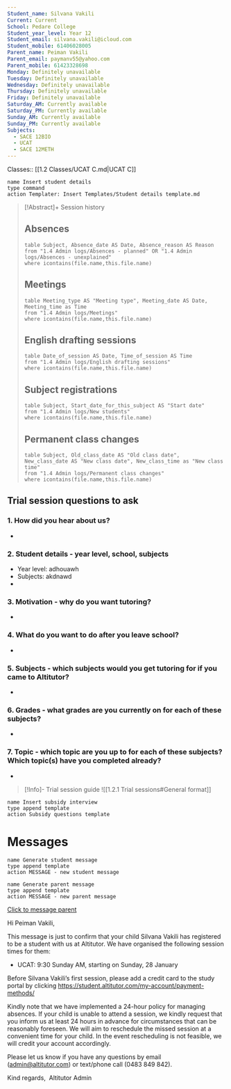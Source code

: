 ```yaml
---
Student_name: Silvana Vakili
Current: Current
School: Pedare College
Student_year_level: Year 12
Student_email: silvana.vakili@icloud.com
Student_mobile: 61406028005
Parent_name: Peiman Vakili
Parent_email: paymanv55@yahoo.com
Parent_mobile: 61423328698
Monday: Definitely unavailable
Tuesday: Definitely unavailable
Wednesday: Definitely unavailable
Thursday: Definitely unavailable
Friday: Definitely unavailable
Saturday_AM: Currently available
Saturday_PM: Currently available
Sunday_AM: Currently available
Sunday_PM: Currently available
Subjects:
  - SACE 12BIO
  - UCAT
  - SACE 12METH
---
```

Classes:: [[1.2 Classes/UCAT C.md|UCAT C]]
```button
name Insert student details
type command
action Templater: Insert Templates/Student details template.md
```

> [!Abstract]+ Session history
> ## Absences
> ```dataview
> table Subject, Absence_date AS Date, Absence_reason AS Reason
> from "1.4 Admin logs/Absences - planned" OR "1.4 Admin logs/Absences - unexplained"
> where icontains(file.name,this.file.name)
> ```
> 
> ## Meetings
> ```dataview
> table Meeting_type AS "Meeting type", Meeting_date AS Date, Meeting_time as Time
> from "1.4 Admin logs/Meetings" 
> where icontains(file.name,this.file.name)
> ```
> 
> ## English drafting sessions
> ```dataview
> table Date_of_session AS Date, Time_of_session AS Time
> from "1.4 Admin logs/English drafting sessions"
> where icontains(file.name,this.file.name)
> ```
> 
> ## Subject registrations
> ```dataview
> table Subject, Start_date_for_this_subject AS "Start date"
> from "1.4 Admin logs/New students"
> where icontains(file.name,this.file.name)
> ```
> 
> ## Permanent class changes
> ```dataview
> table Subject, Old_class_date AS "Old class date", New_class_date AS "New class date", New_class_time as "New class time"
> from "1.4 Admin logs/Permanent class changes"
> where icontains(file.name,this.file.name)
> 

## Trial session questions to ask
### 1. How did you hear about us?
- 
### 2. **Student details** - year level, school, subjects
- Year level: adhouawh
- Subjects: akdnawd
- 
### 3. **Motivation** - why do you want tutoring?
- 
### 4.  What do you want to do after you leave school?
- 
### 5. **Subjects** - which subjects would you get tutoring for if you came to Altitutor?
- 
### 6. **Grades** - what grades are you currently on for each of these subjects?
- 
### 7.  **Topic** - which topic are you up to for each of these subjects? Which topic(s) have you completed already?
- 

> [!Info]- Trial session guide
![[1.2.1 Trial sessions#General format]]

```button
name Insert subsidy interview
type append template
action Subsidy questions template
```


# Messages
```button
name Generate student message
type append template
action MESSAGE - new student message
```



```button
name Generate parent message
type append template
action MESSAGE - new parent message
```

[Click to message parent](sms:61423328698)

Hi Peiman Vakili, 

This message is just to confirm that your child Silvana Vakili has registered to be a student with us at Altitutor. We have organised the following session times for them:

- UCAT: 9:30 Sunday AM, starting on Sunday, 28 January

Before Silvana Vakili’s first session, please add a credit card to the study portal by clicking https://student.altitutor.com/my-account/payment-methods/

Kindly note that we have implemented a 24-hour policy for managing absences. If your child is unable to attend a session, we kindly request that you inform us at least 24 hours in advance for circumstances that can be reasonably foreseen. We will aim to reschedule the missed session at a convenient time for your child. In the event rescheduling is not feasible, we will credit your account accordingly.

Please let us know if you have any questions by email (admin@altitutor.com) or text/phone call (0483 849 842). 

Kind regards, 
Altitutor Admin

